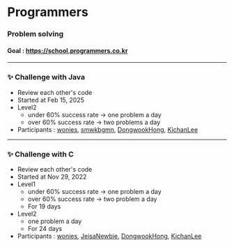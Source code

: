 # Programmers

### Problem solving

#### Goal : https://school.programmers.co.kr

------------

### ✨  Challenge with Java
- Review each other's code  
- Started at Feb 15, 2025
- Level2
  - under 60% success rate -> one problem a day
  - over 60% success rate -> two problems a day
 - Participants : [wonies](https://github.com/wonies), [smwkbgmn](https://github.com/smwkbgmn), [DongwookHong](https://github.com/DongwookHong), [KichanLee](https://github.com/KichanLee)  


------------

### ✨  Challenge with C
- Review each other's code  
- Started at Nov 29, 2022
- Level1
  - under 60% success rate -> one problem a day
  - over 60% success rate -> two problem a day
  - For 19 days
- Level2
  - one problem a day
  - For 24 days
 - Participants : [wonies](https://github.com/wonies), [JeisaNewbie](https://github.com/JeisaNewbie), [DongwookHong](https://github.com/DongwookHong), [KichanLee](https://github.com/KichanLee)  
